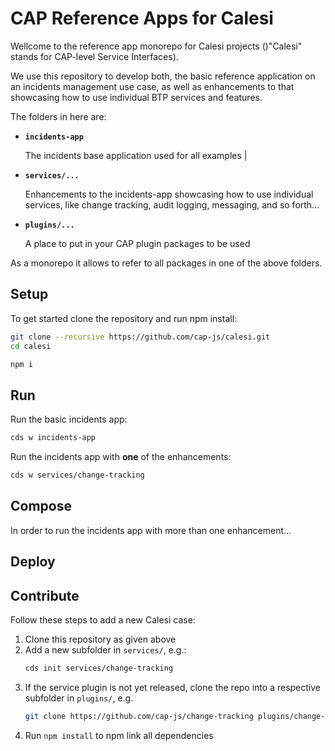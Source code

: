 # CAP Reference Apps for Calesi

Wellcome to the reference app monorepo for Calesi projects ()"Calesi" stands for CAP-level Service Interfaces).

We use this repository to develop both, the basic reference application on an incidents management use case, as well as enhancements to that showcasing how to use individual BTP services and features.

The folders in here are:

- **`incidents-app`**

    The incidents base application used for all examples         |

- **`services/...`**

    Enhancements to the incidents-app showcasing how to use individual services, like change tracking, audit logging, messaging, and so forth...

- **`plugins/...`**

    A place to put in your CAP plugin packages to be used

As a monorepo it allows to refer to all packages in one of the above folders.



## Setup

To get started clone the repository and run npm install:

```sh
git clone --recursive https://github.com/cap-js/calesi.git
cd calesi
```

```sh
npm i
```



## Run

Run the basic incidents app:

```sh
cds w incidents-app
```

Run the incidents app with **one** of the enhancements:

```sh
cds w services/change-tracking
```



## Compose

In order to run the incidents app with more than one enhancement...



## Deploy

## Contribute

Follow these steps to add a new Calesi case:

1. Clone this repository as given above
2. Add a new subfolder in `services/`, e.g.:
   ```sh
   cds init services/change-tracking
   ```
3. If the service plugin is not yet released, clone the repo into a respective subfolder in `plugins/`, e.g.
   ```sh
   git clone https://github.com/cap-js/change-tracking plugins/change-tracking
   ```
4. Run `npm install` to npm link all dependencies
